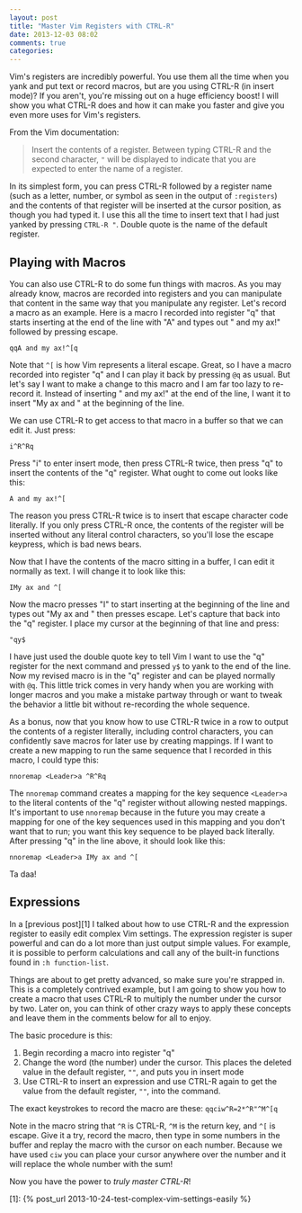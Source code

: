 ```yaml
---
layout: post
title: "Master Vim Registers with CTRL-R"
date: 2013-12-03 08:02
comments: true
categories: 
---
```


Vim's registers are incredibly powerful. You use them all the time when you 
yank and put text or record macros, but are you using CTRL-R (in insert 
mode)? If you aren't, you're missing out on a huge efficiency boost! I will 
show you what CTRL-R does and how it can make you faster and give you even 
more uses for Vim's registers.<!--more-->

From the Vim documentation:

> Insert the contents of a register. Between typing CTRL-R and the second 
> character, `"` will be displayed to indicate that you are expected to enter 
> the name of a register.

In its simplest form, you can press CTRL-R followed by a register name (such 
as a letter, number, or symbol as seen in the output of `:registers`) and the 
contents of that register will be inserted at the cursor position, as though 
you had typed it. I use this all the time to insert text that I had just 
yanked by pressing `CTRL-R "`. Double quote is the name of the default 
register.

## Playing with Macros

You can also use CTRL-R to do some fun things with macros. As you may already 
know, macros are recorded into registers and you can manipulate that content 
in the same way that you manipulate any register. Let's record a macro as an 
example. Here is a macro I recorded into register "q" that starts inserting at 
the end of the line with "A" and types out " and my ax!" followed by pressing 
escape.

`qqA and my ax!^[q`

Note that `^[` is how Vim represents a literal escape. Great, so I have a 
macro recorded into register "q" and I can play it back by pressing `@q` as 
usual. But let's say I want to make a change to this macro and I am far too 
lazy to re-record it. Instead of inserting " and my ax!" at the end of the 
line, I want it to insert "My ax and " at the beginning of the line.

We can use CTRL-R to get access to that macro in a buffer so that we can edit 
it. Just press:

`i^R^Rq`

Press "i" to enter insert mode, then press CTRL-R twice, then press "q" to 
insert the contents of the "q" register. What ought to come out looks like 
this:

`A and my ax!^[`

The reason you press CTRL-R twice is to insert that escape character code 
literally. If you only press CTRL-R once, the contents of the register will be 
inserted without any literal control characters, so you'll lose the escape 
keypress, which is bad news bears.

Now that I have the contents of the macro sitting in a buffer, I can edit it 
normally as text. I will change it to look like this:

`IMy ax and ^[`

Now the macro presses "I" to start inserting at the beginning of the line and 
types out "My ax and " then presses escape. Let's capture that back into the 
"q" register. I place my cursor at the beginning of that line and press:

`"qy$`

I have just used the double quote key to tell Vim I want to use the "q" 
register for the next command and pressed `y$` to yank to the end of the line. 
Now my revised macro is in the "q" register and can be played normally with 
`@q`. This little trick comes in very handy when you are working with longer 
macros and you make a mistake partway through or want to tweak the behavior a 
little bit without re-recording the whole sequence.

As a bonus, now that you know how to use CTRL-R twice in a row to output the 
contents of a register literally, including control characters, you can 
confidently save macros for later use by creating mappings. If I want to 
create a new mapping to run the same sequence that I recorded in this macro, I 
could type this:

`nnoremap <Leader>a ^R^Rq`

The `nnoremap` command creates a mapping for the key sequence `<Leader>a` to 
the literal contents of the "q" register without allowing nested mappings. 
It's important to use `nnoremap` because in the future you may create a 
mapping for one of the key sequences used in this mapping and you don't want 
that to run; you want this key sequence to be played back literally. After 
pressing "q" in the line above, it should look like this:

`nnoremap <Leader>a IMy ax and ^[`

Ta daa!

## Expressions

In a [previous post][1] I talked about how to use CTRL-R and the expression 
register to easily edit complex Vim settings. The expression register is super 
powerful and can do a lot more than just output simple values. For example, it 
is possible to perform calculations and call any of the built-in functions 
found in `:h function-list`.

Things are about to get pretty advanced, so make sure you're strapped in. This 
is a completely contrived example, but I am going to show you how to create a 
macro that uses CTRL-R to multiply the number under the cursor by two. Later 
on, you can think of other crazy ways to apply these concepts and leave them 
in the comments below for all to enjoy.

The basic procedure is this:

1.  Begin recording a macro into register "q"
2.  Change the word (the number) under the cursor. This places the deleted 
    value in the default register, `""`, and puts you in insert mode
3.  Use CTRL-R to insert an expression and use CTRL-R again to get the value 
    from the default register, `""`, into the command.

The exact keystrokes to record the macro are these: `qqciw^R=2*^R"^M^[q`

Note in the macro string that `^R` is CTRL-R, `^M` is the return key, and `^[` 
is escape. Give it a try, record the macro, then type in some numbers in the 
buffer and replay the macro with the cursor on each number. Because we have 
used `ciw` you can place your cursor anywhere over the number and it will 
replace the whole number with the sum!

Now you have the power to *truly master CTRL-R*!

[1]: {% post_url 2013-10-24-test-complex-vim-settings-easily %}

